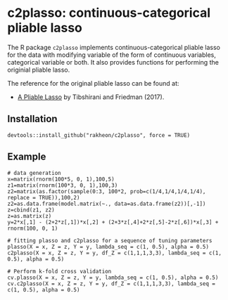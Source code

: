 # c2plasso: continuous-categorical pliable lasso
The R package `c2plasso` implements continuous-categorical pliable lasso for the data with modifying variable of the form of continuous variables, categorical variable or both. It also provides functions for performing the originial pliable lasso.

The reference for the original pliable lasso can be found at:
* [A Pliable Lasso](https://arxiv.org/abs/1712.00484) by Tibshirani and Friedman (2017).

## Installation

```
devtools::install_github("rakheon/c2plasso", force = TRUE)
```

## Example

```
# data generation
x=matrix(rnorm(100*5, 0, 1),100,5)
z1=matrix(rnorm(100*3, 0, 1),100,3)
z2=matrix(as.factor(sample(0:3, 100*2, prob=c(1/4,1/4,1/4,1/4), replace = TRUE)),100,2)
z2=as.data.frame(model.matrix(~., data=as.data.frame(z2))[,-1])
z=cbind(z1, z2)
z=as.matrix(z)
y=2*x[,1] - (2+2*z[,1])*x[,2] + (2+3*z[,4]+2*z[,5]-2*z[,6])*x[,3] + rnorm(100, 0, 1)

# fitting plasso and c2plasso for a sequence of tuning parameters
plasso(X = x, Z = z, Y = y, lambda_seq = c(1, 0.5), alpha = 0.5)
c2plasso(X = x, Z = z, Y = y, df_Z = c(1,1,1,3,3), lambda_seq = c(1, 0.5), alpha = 0.5)

# Perform k-fold cross validation
cv.plasso(X = x, Z = z, Y = y, lambda_seq = c(1, 0.5), alpha = 0.5)
cv.c2plasso(X = x, Z = z, Y = y, df_Z = c(1,1,1,3,3), lambda_seq = c(1, 0.5), alpha = 0.5)
```
